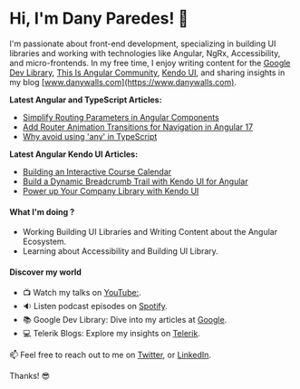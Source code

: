 # Hi, I'm Dany Paredes! 👋

I'm passionate about front-end development, specializing in building UI libraries and working with technologies like Angular, NgRx, Accessibility, and micro-frontends. In my free time, I enjoy writing content for the
[Google Dev Library](https://devlibrary.withgoogle.com/authors/danywalls), [This Is Angular Community](https://dev.to/this-is-angular), [Kendo UI](https://www.telerik.com/blogs/author/dany-paredes), and sharing insights in my blog [www.danywalls.com](https://www.danywalls.com).

**Latest Angular and TypeScript Articles:**
- [Simplify Routing Parameters in Angular Components](https://www.danywalls.com/input-binding-and-router-withcomponentinputbinding-in-angular)
- [Add Router Animation Transitions for Navigation in Angular 17](https://www.danywalls.com/add-router-animation-transitions-for-navigation-in-angular-17)
- [Why avoid using 'any' in TypeScript](https://www.danywalls.com/why-avoid-using-any-in-typescript)

**Latest Angular Kendo UI Articles:**
- [Building an Interactive Course Calendar](https://www.telerik.com/blogs/angular-17-kendo-ui-scheduler-building-interactive-course-calendar)
- [Build a Dynamic Breadcrumb Trail with Kendo UI for Angular](https://www.telerik.com/blogs/build-dynamic-breadcrumb-trail-kendo-ui-angular)
- [Power up Your Company Library with Kendo UI](https://www.telerik.com/blogs/angular-component-library-part-3-power-company-library-kendo-ui)

#### What I'm doing ?
- Working Building UI Libraries and Writing Content about the Angular Ecosystem.
- Learning about Accessibility and Building UI Library.

#### Discover my world

- 📺 Watch my talks on [YouTube:](https://www.youtube.com/playlist?list=PLSN12WC62reR2HtUXw0VZh5AJp0oU9gVG).
- 🔉 Listen podcast episodes on [Spotify](https://open.spotify.com/playlist/7MBJoVkaqJxUyRXEHK43Li).
- 📚 Google Dev Library: Dive into my articles at [Google](https://devlibrary.withgoogle.com/authors/danywalls).
- 💻 Telerik Blogs: Explore my insights on [Telerik](https://www.telerik.com/blogs/author/dany-paredes).

📫 Feel free to reach out to me on [Twitter](https://twitter.com/danywalls), or [LinkedIn](https://www.linkedin.com/in/danywalls/).

Thanks! 😎
